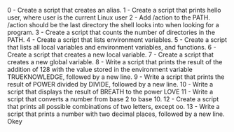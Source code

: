 0 - Create a script that creates an alias.
1 - Create a script that prints hello user, where user is the current Linux user
2 - Add /action to the PATH. /action should be the last directory the shell looks into when looking for a program.
3 - Create a script that counts the number of directories in the PATH.
4 - Create a script that lists environment variables.
5 - Create a script that lists all local variables and environment variables, and functions.
6 - Create a script that creates a new local variable.
7 - Create a script that creates a new global variable.
8 - Write a script that prints the result of the addition of 128 with the value stored in the environment variable TRUEKNOWLEDGE, followed by a new line.
9 - Write a script that prints the result of POWER divided by DIVIDE, followed by a new line.
10 - Write a script that displays the result of BREATH to the power LOVE
11 - Write a script that converts a number from base 2 to base 10.
12 - Create a script that prints all possible combinations of two letters, except oo.
13 - Write a script that prints a number with two decimal places, followed by a new line.
Okey
